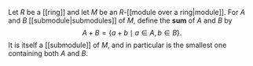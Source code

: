 Let $R$ be a [[ring]] and let $M$ be an $R$-[[module over a ring|module]]. For $A$ and $B$ [[submodule|submodules]] of $M$, define the **sum** of $A$ and $B$ by $$A+B = \{a+b\mid a\in A,b\in B\}.$$ It is itself a [[submodule]] of $M$, and in particular is the smallest one containing both $A$ and $B$.